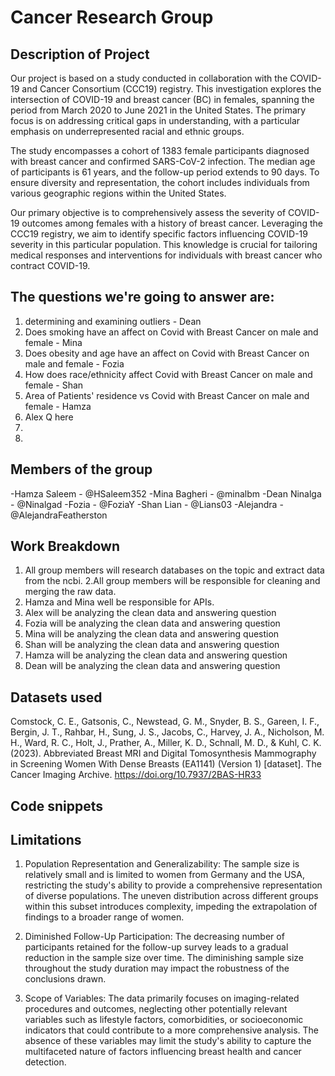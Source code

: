 # Cancer Research Group

## Description of Project

Our project is based on a study conducted in collaboration with the COVID-19 and Cancer Consortium (CCC19) registry. This investigation explores the intersection of COVID-19 and breast cancer (BC) in females, spanning the period from March 2020 to June 2021 in the United States. The primary focus is on addressing critical gaps in understanding, with a particular emphasis on underrepresented racial and ethnic groups.

The study encompasses a cohort of 1383 female participants diagnosed with breast cancer and confirmed SARS-CoV-2 infection. The median age of participants is 61 years, and the follow-up period extends to 90 days. To ensure diversity and representation, the cohort includes individuals from various geographic regions within the United States.

Our primary objective is to comprehensively assess the severity of COVID-19 outcomes among females with a history of breast cancer. Leveraging the CCC19 registry, we aim to identify specific factors influencing COVID-19 severity in this particular population. This knowledge is crucial for tailoring medical responses and interventions for individuals with breast cancer who contract COVID-19.

## The questions we're going to answer are:
1. determining and examining outliers - Dean 
2. Does smoking have an affect on Covid with Breast Cancer on male and female - Mina
3. Does obesity and age have an affect on Covid with Breast Cancer on male and female - Fozia
4. How does race/ethnicity affect Covid with Breast Cancer on male and female - Shan
5. Area of Patients' residence vs Covid with Breast Cancer on male and female - Hamza
6. Alex Q here
7. 
8. 

## Members of the group
-Hamza Saleem - @HSaleem352
-Mina Bagheri - @minalbm
-Dean Ninalga - @Ninalgad 
-Fozia - @FoziaY
-Shan Lian - @Lians03
-Alejandra - @AlejandraFeatherston


## Work Breakdown 
1. All group members will research databases on the topic and extract data from the ncbi.
2.All group members will be responsible for cleaning and merging the raw data.
3. Hamza and Mina well be responsible for APIs.
4. Alex will be analyzing the clean data and answering question
5. Fozia will be analyzing the clean data and answering question 
6. Mina will be analyzing the clean data and answering question 
7. Shan will be analyzing the clean data and answering question 
8. Hamza will be analyzing the clean data and answering question 
9. Dean will be analyzing the clean data and answering question 


## Datasets used 

Comstock, C. E., Gatsonis, C., Newstead, G. M., Snyder, B. S., Gareen, I. F., Bergin, J. T., Rahbar, H., Sung, J. S., Jacobs, C., Harvey, J. A., Nicholson, M. H., Ward, R. C., Holt, J., Prather, A., Miller, K. D., Schnall, M. D., & Kuhl, C. K. (2023). Abbreviated Breast MRI and Digital Tomosynthesis Mammography in Screening Women With Dense Breasts (EA1141) (Version 1) [dataset]. The Cancer Imaging Archive. https://doi.org/10.7937/2BAS-HR33

## Code snippets


## Limitations
1. Population Representation and Generalizability:
The sample size is relatively small and is limited to women from Germany and the USA, restricting the study's ability to provide a comprehensive representation of diverse populations. The uneven distribution across different groups within this subset introduces complexity, impeding the extrapolation of findings to a broader range of women.

2. Diminished Follow-Up Participation:
The decreasing number of participants retained for the follow-up survey leads to a gradual reduction in the sample size over time. The diminishing sample size throughout the study duration may impact the robustness of the conclusions drawn.

3. Scope of Variables:
The data primarily focuses on imaging-related procedures and outcomes, neglecting other potentially relevant variables such as lifestyle factors, comorbidities, or socioeconomic indicators that could contribute to a more comprehensive analysis. The absence of these variables may limit the study's ability to capture the multifaceted nature of factors influencing breast health and cancer detection.

